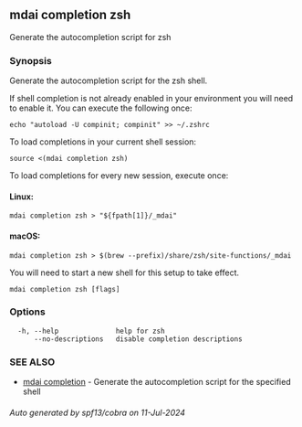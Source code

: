 ## mdai completion zsh

Generate the autocompletion script for zsh

### Synopsis

Generate the autocompletion script for the zsh shell.

If shell completion is not already enabled in your environment you will need
to enable it.  You can execute the following once:

	echo "autoload -U compinit; compinit" >> ~/.zshrc

To load completions in your current shell session:

	source <(mdai completion zsh)

To load completions for every new session, execute once:

#### Linux:

	mdai completion zsh > "${fpath[1]}/_mdai"

#### macOS:

	mdai completion zsh > $(brew --prefix)/share/zsh/site-functions/_mdai

You will need to start a new shell for this setup to take effect.


```
mdai completion zsh [flags]
```

### Options

```
  -h, --help              help for zsh
      --no-descriptions   disable completion descriptions
```

### SEE ALSO

* [mdai completion](mdai_completion.md)	 - Generate the autocompletion script for the specified shell

###### Auto generated by spf13/cobra on 11-Jul-2024
